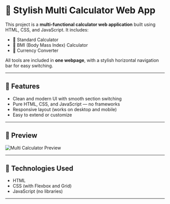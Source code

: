 # 🌈 Stylish Multi Calculator Web App

This project is a **multi-functional calculator web application** built using HTML, CSS, and JavaScript. It includes:

- 🧮 Standard Calculator  
- 💪 BMI (Body Mass Index) Calculator  
- 💱 Currency Converter  

All tools are included in **one webpage**, with a stylish horizontal navigation bar for easy switching.

---

## 🚀 Features

- Clean and modern UI with smooth section switching
- Pure HTML, CSS, and JavaScript — no frameworks
- Responsive layout (works on desktop and mobile)
- Easy to extend or customize

---

## 📸 Preview

![Multi Calculator Preview](screenshot.png)

---

## 🔧 Technologies Used

- HTML
- CSS (with Flexbox and Grid)
- JavaScript (no libraries)

---


